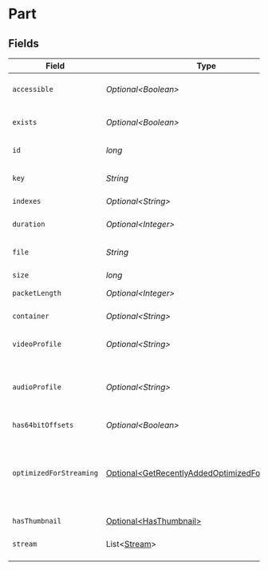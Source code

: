 # Part


## Fields

| Field                                                                                                                | Type                                                                                                                 | Required                                                                                                             | Description                                                                                                          | Example                                                                                                              |
| -------------------------------------------------------------------------------------------------------------------- | -------------------------------------------------------------------------------------------------------------------- | -------------------------------------------------------------------------------------------------------------------- | -------------------------------------------------------------------------------------------------------------------- | -------------------------------------------------------------------------------------------------------------------- |
| `accessible`                                                                                                         | *Optional\<Boolean>*                                                                                                 | :heavy_minus_sign:                                                                                                   | Indicates if the part is accessible.                                                                                 | true                                                                                                                 |
| `exists`                                                                                                             | *Optional\<Boolean>*                                                                                                 | :heavy_minus_sign:                                                                                                   | Indicates if the part exists.                                                                                        | true                                                                                                                 |
| `id`                                                                                                                 | *long*                                                                                                               | :heavy_check_mark:                                                                                                   | Unique part identifier.                                                                                              | 418385                                                                                                               |
| `key`                                                                                                                | *String*                                                                                                             | :heavy_check_mark:                                                                                                   | Key to access this part.                                                                                             | /library/parts/418385/1735864239/file.mkv                                                                            |
| `indexes`                                                                                                            | *Optional\<String>*                                                                                                  | :heavy_minus_sign:                                                                                                   | N/A                                                                                                                  | sd                                                                                                                   |
| `duration`                                                                                                           | *Optional\<Integer>*                                                                                                 | :heavy_minus_sign:                                                                                                   | Duration of the part in milliseconds.                                                                                | 9610350                                                                                                              |
| `file`                                                                                                               | *String*                                                                                                             | :heavy_check_mark:                                                                                                   | File path for the part.                                                                                              | /mnt/Movies_1/W/Wicked (2024).mkv                                                                                    |
| `size`                                                                                                               | *long*                                                                                                               | :heavy_check_mark:                                                                                                   | File size in bytes.                                                                                                  | 30649952104                                                                                                          |
| `packetLength`                                                                                                       | *Optional\<Integer>*                                                                                                 | :heavy_minus_sign:                                                                                                   | N/A                                                                                                                  | 188                                                                                                                  |
| `container`                                                                                                          | *Optional\<String>*                                                                                                  | :heavy_minus_sign:                                                                                                   | Container format of the part.                                                                                        | mkv                                                                                                                  |
| `videoProfile`                                                                                                       | *Optional\<String>*                                                                                                  | :heavy_minus_sign:                                                                                                   | Video profile for the part.                                                                                          | main 10                                                                                                              |
| `audioProfile`                                                                                                       | *Optional\<String>*                                                                                                  | :heavy_minus_sign:                                                                                                   | The audio profile used for the media (e.g., DTS, Dolby Digital, etc.).                                               | dts                                                                                                                  |
| `has64bitOffsets`                                                                                                    | *Optional\<Boolean>*                                                                                                 | :heavy_minus_sign:                                                                                                   | N/A                                                                                                                  | false                                                                                                                |
| `optimizedForStreaming`                                                                                              | [Optional\<GetRecentlyAddedOptimizedForStreaming>](../../models/operations/GetRecentlyAddedOptimizedForStreaming.md) | :heavy_minus_sign:                                                                                                   | Has this media been optimized for streaming. NOTE: This can be 0, 1, false or true                                   |                                                                                                                      |
| `hasThumbnail`                                                                                                       | [Optional\<HasThumbnail>](../../models/operations/HasThumbnail.md)                                                   | :heavy_minus_sign:                                                                                                   | N/A                                                                                                                  | 1                                                                                                                    |
| `stream`                                                                                                             | List\<[Stream](../../models/operations/Stream.md)>                                                                   | :heavy_minus_sign:                                                                                                   | An array of streams for this part.                                                                                   |                                                                                                                      |